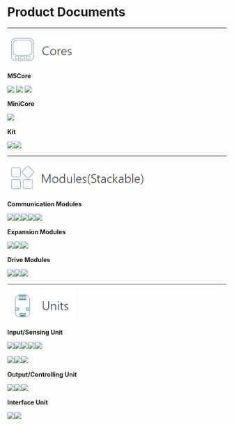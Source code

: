 # Product Documents

***

<img src='assets/img/product_pics/1.jpg'> <img src='assets/img/product_pics/cores.png'>

**M5Core**

[![](https://img-blog.csdnimg.cn/20181210155042186.jpg)](en/product_documents/m5stack-core/m5core_basic) [![](https://img-blog.csdnimg.cn/20181210155059380.jpg)](en/product_documents/m5stack-core/m5core_gray) [![](https://img-blog.csdnimg.cn/20181210155116910.jpg)](en/product_documents/m5stack-core/m5core_fire)

<!-- |[BASIC](en/product_documents/m5stack-core/m5core_basic)|[GRAY](en/product_documents/m5stack-core/m5core_gray)|[FIRE](en/product_documents/m5stack-core/m5core_fire)| -->

**MiniCore**

[![](https://img-blog.csdnimg.cn/2018121015515360.jpg)](en/product_documents/m5stack-core/minicore_stick)

<!-- [M5Stick]() -->

**Kit**

[![](https://img-blog.csdnimg.cn/20181210155134684.png)](en/product_documents/m5stack-core/m5go_iot_starter_kit)[![](https://img-blog.csdnimg.cn/20181210155938827.jpg)](en/product_documents/m5stack-core/face_kit)

<!-- |[M5GO Starter Kit]()|[FACES Kit]()| -->

***

<img src='assets/img/product_pics/2.jpg'> <img src='assets/img/product_pics/module.png'>

**Communication Modules**

[![](https://img-blog.csdnimg.cn/20181210163322273.jpg)](en/product_documents/modules/module_gps)[![](https://img-blog.csdnimg.cn/20181210163333682.jpg)](en/product_documents/modules/module_lora)[![](https://img-blog.csdnimg.cn/20181210163345680.jpg)](en/product_documents/modules/module_sim800)[![](https://img-blog.csdnimg.cn/20181210163357400.jpg)](en/product_documents/modules/module_commu)[![](https://img-blog.csdnimg.cn/20181212111936228.jpg)](en/product_documents/modules/module_usb)

<!-- |[GPS]()|[LORA]()|[SIM800/GPRS/GSM]()|[COMMU]()| -->

**Expansion Modules**

[![](https://img-blog.csdnimg.cn/20181210163430353.jpg)](en/product_documents/modules/module_battery)[![](https://img-blog.csdnimg.cn/20181210163857125.jpg)](en/product_documents/modules/module_proto)[![](https://img-blog.csdnimg.cn/20181212110809815.png)](en/product_documents/modules/module_plus)

<!-- |[BATTERY]()|[PROTO]()| -->

**Drive Modules**

[![](https://img-blog.csdnimg.cn/20181210163555583.jpg)](en/product_documents/modules/module_stepmotor)[![](https://img-blog.csdnimg.cn/20181210163610300.jpg)](en/product_documents/modules/module_servo)[![](https://img-blog.csdnimg.cn/2018121211200138.jpg)](en/product_documents/modules/module_lego+)

<!-- |[STEPMOTOR]()|[SERVO]()| -->

***

<img src='assets/img/product_pics/3.jpg'> <img src='assets/img/product_pics/unit.png'>

**Input/Sensing Unit**

[![](https://img-blog.csdnimg.cn/20181211173622546.png)](en/product_documents/units/unit_env)[![](https://img-blog.csdnimg.cn/20181211174001353.png)](en/product_documents/units/unit_ir)[![](https://img-blog.csdnimg.cn/20181211174020278.png)](en/product_documents/units/unit_pir)[![](https://img-blog.csdnimg.cn/20181211174328827.png)](en/product_documents/units/unit_angle)[![](https://img-blog.csdnimg.cn/20181211174313215.png)](en/product_documents/units/unit_adc)

[![](https://img-blog.csdnimg.cn/20181211175208695.png)](en/product_documents/units/unit_dac)[![](https://img-blog.csdnimg.cn/20181211174349287.png)](en/product_documents/units/unit_button)[![](https://img-blog.csdnimg.cn/20181211175218426.png)](en/product_documents/units/unit_dual_button)

<!-- |[ADC]()|[数字模拟转换Unit]()|[单按键]()|[双按键]()| -->

**Output/Controlling Unit**

[![](https://img-blog.csdnimg.cn/20181211174047354.png)](en/product_documents/units/unit_rgb)[![](https://img-blog.csdnimg.cn/20181211174057301.png)](en/product_documents/units/unit_relay)[![](https://img-blog.csdnimg.cn/20181211174111764.png)](en/product_documents/units/unit_neopixel)

**Interface Unit**

[![](https://img-blog.csdnimg.cn/20181211174142806.png)](en/product_documents/units/unit_hub)[![](https://img-blog.csdnimg.cn/20181211174154240.png)](en/product_documents/units/unit_396port)

<!-- # M5Stack

[![Codacy grade](https://img.shields.io/codacy/grade/860d40719cbd4e0f91e145b87ec7c29a.svg?style=flat-square)](https://www.codacy.com/app/watson8544/M5Stack-Documentation-docsify?utm_source=github.com&amp;utm_medium=referral&amp;utm_content=watson8544/M5Stack-Documentation-docsify&amp;utm_campaign=Badge_Grade)
[![License: MIT](https://img.shields.io/badge/License-MIT-yellow.svg?style=flat-square)](https://github.com/watson8544/M5Stack-Documentation-docsify/blob/master/LICENSE)
[![Tweet](https://img.shields.io/twitter/url/http/shields.io.svg?style=social)](https://twitter.com/intent/tweet?url=https%3A%2F%2Fgithub.com%2Fjhildenbiddle%2Fdocsify-themeable&hashtags=css,docsify,developers,frontend)
<a class="github-button" href="https://github.com/m5stack/m5-docs" data-icon="octicon-star" data-show-count="true" aria-label="Star M5Stack/m5-docs on GitHub">Star</a>

**Welcome to M5Stack Documents!**

?> The underline words designate `more info` links leading to advanced sections about the described task.

|<img src="assets/img/introduction_pics/product-documents.jpg"> | <img src="assets/img/introduction_pics/m5-awesome.jpg"> |
|:---:|:---:|
|[Product Documents](/en/product_documents) | [M5Stack Cases](/en/m5stack_cases) |

|<img src="assets/img/introduction_pics/m5-api-reference.jpg"> | <img src="assets/img/introduction_pics/FAQ.jpg">|
|:---:|:---:|
|[API Rreference](/en/api_reference) | [FAQ](/en/faq)|

## Contact & Support

- :computer: Visit [Official Website](http://www.m5stack.com) for newest product
- :busts_in_silhouette: Sign in our [Forum](http://forum.m5stack.com) for more designs with M5Stack
- :mailbox_with_mail: If you have any questions, you can contact us by Email <tech@m5stack.com>
- :convenience_store: If you want to get our products, access our [Store](http://www.aliexpress.com/store/all-wholesale-products/3226069.html?spm=2114.12010108.100004.3.7e3a5379KoyhDo) -->

<!-- GitHub Buttons -->
<script async defer src="https://buttons.github.io/buttons.js"></script>
